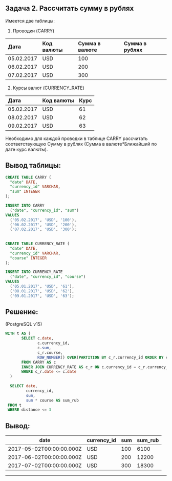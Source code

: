 ## Задача 2. Рассчитать сумму в рублях
Имеется две таблицы:
1) Проводки (CARRY)
   
|Дата | Код валюты |  Сумма в валюте | Сумма в рублях | 
| :-- | :-- |  :-- |  :-- | 
|05.02.2017| USD | 100 |  | 
|06.02.2017| USD | 200 |  |
|07.02.2017| USD | 300 |  |


2) Курсы валют (CURRENCY_RATE)
   
|Дата | Код валюты |  Курс | 
| :-- | :-- |  :-- |  
|05.02.2017| USD | 61 |  
|08.02.2017| USD | 62 |  
|09.02.2017| USD | 63 |  

Необходимо для каждой проводки в таблице CARRY рассчитать соответствующую Сумму в рублях (Сумма в валюте*Ближайший по дате курс валюты).

## Вывод таблицы: 
```SQL
CREATE TABLE CARRY (
  "date" DATE,
  "currency_id" VARCHAR,
  "sum" INTEGER
);

INSERT INTO CARRY
  ("date", "currency_id", "sum")
VALUES
  ('05.02.2017', 'USD', '100'),
  ('06.02.2017', 'USD', '200'),
  ('07.02.2017', 'USD', '300');
  
  
CREATE TABLE CURRENCY_RATE (
  "date" DATE,
  "currency_id" VARCHAR,
  "course" INTEGER
);

INSERT INTO CURRENCY_RATE
  ("date", "currency_id", "course")
VALUES
  ('05.01.2017', 'USD', '61'),
  ('08.01.2017', 'USD', '62'),
  ('09.01.2017', 'USD', '63'); 
```
## Решение:
(PostgreSQL v15)
```SQL
WITH t AS (
       SELECT c.date,
              c.currency_id,
              c.sum,
              c_r.course,
              ROW_NUMBER() OVER(PARTITION BY c_r.currency_id ORDER BY c_r.date DESC) AS distance
       FROM CARRY AS c
       INNER JOIN CURRENCY_RATE AS c_r ON c.currency_id = c_r.currency_id
       WHERE c_r.date <= c.date
  )
  
  SELECT date,
         currency_id,
         sum,
         sum * course AS sum_rub
 FROM t
 WHERE distance <= 3 
```
## Вывод: 

| date                     | currency_id | sum | sum_rub |
| ------------------------ | ----------- | --- | ------- |
| 2017-05-02T00:00:00.000Z | USD         | 100 | 6100    |
| 2017-06-02T00:00:00.000Z | USD         | 200 | 12200   |
| 2017-07-02T00:00:00.000Z | USD         | 300 | 18300   |

---

